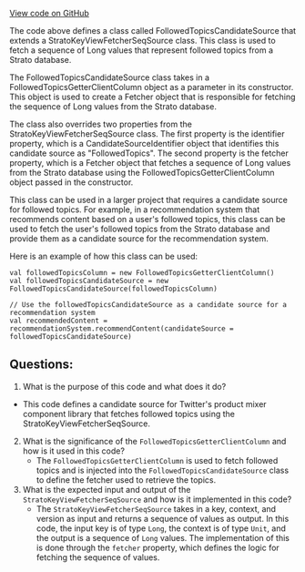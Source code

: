 [View code on GitHub](https://github.com/misbahsy/the-algorithm/product-mixer/component-library/src/main/scala/com/twitter/product_mixer/component_library/candidate_source/topics/FollowedTopicsCandidateSource.scala)

The code above defines a class called FollowedTopicsCandidateSource that extends a StratoKeyViewFetcherSeqSource class. This class is used to fetch a sequence of Long values that represent followed topics from a Strato database. 

The FollowedTopicsCandidateSource class takes in a FollowedTopicsGetterClientColumn object as a parameter in its constructor. This object is used to create a Fetcher object that is responsible for fetching the sequence of Long values from the Strato database. 

The class also overrides two properties from the StratoKeyViewFetcherSeqSource class. The first property is the identifier property, which is a CandidateSourceIdentifier object that identifies this candidate source as "FollowedTopics". The second property is the fetcher property, which is a Fetcher object that fetches a sequence of Long values from the Strato database using the FollowedTopicsGetterClientColumn object passed in the constructor.

This class can be used in a larger project that requires a candidate source for followed topics. For example, in a recommendation system that recommends content based on a user's followed topics, this class can be used to fetch the user's followed topics from the Strato database and provide them as a candidate source for the recommendation system.

Here is an example of how this class can be used:

```
val followedTopicsColumn = new FollowedTopicsGetterClientColumn()
val followedTopicsCandidateSource = new FollowedTopicsCandidateSource(followedTopicsColumn)

// Use the followedTopicsCandidateSource as a candidate source for a recommendation system
val recommendedContent = recommendationSystem.recommendContent(candidateSource = followedTopicsCandidateSource)
```
## Questions: 
 1. What is the purpose of this code and what does it do?
   - This code defines a candidate source for Twitter's product mixer component library that fetches followed topics using the StratoKeyViewFetcherSeqSource.
2. What is the significance of the `FollowedTopicsGetterClientColumn` and how is it used in this code?
   - The `FollowedTopicsGetterClientColumn` is used to fetch followed topics and is injected into the `FollowedTopicsCandidateSource` class to define the fetcher used to retrieve the topics.
3. What is the expected input and output of the `StratoKeyViewFetcherSeqSource` and how is it implemented in this code?
   - The `StratoKeyViewFetcherSeqSource` takes in a key, context, and version as input and returns a sequence of values as output. In this code, the input key is of type `Long`, the context is of type `Unit`, and the output is a sequence of `Long` values. The implementation of this is done through the `fetcher` property, which defines the logic for fetching the sequence of values.